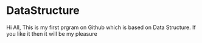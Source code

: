 # DataStructure

Hi All,
This is my first prgram on Github which is based on Data Structure.
If you like it then it will be my pleasure
